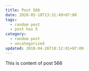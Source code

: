 ```yaml
---
title: Post 566
date: 2020-05-18T13:31:49+07:00
tags:
  - random post
  - post has 5
category:
  - random post
  - uncategorized
updated: 2018-04-26T18:12:01+07:00
---
```

This is content of post 566